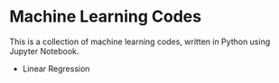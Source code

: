 # Machine Learning Codes

This is a collection of machine learning codes, written in Python using Jupyter Notebook. 
* Linear Regression
